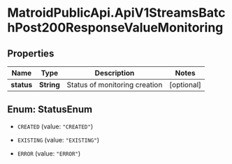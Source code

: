 # MatroidPublicApi.ApiV1StreamsBatchPost200ResponseValueMonitoring

## Properties

Name | Type | Description | Notes
------------ | ------------- | ------------- | -------------
**status** | **String** | Status of monitoring creation | [optional] 



## Enum: StatusEnum


* `CREATED` (value: `"CREATED"`)

* `EXISTING` (value: `"EXISTING"`)

* `ERROR` (value: `"ERROR"`)




